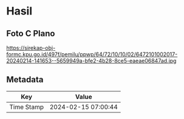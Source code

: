 # Hasil

## Foto C Plano

https://sirekap-obj-formc.kpu.go.id/497f/pemilu/ppwp/64/72/10/10/02/6472101002017-20240214-141653--5659949a-bfe2-4b28-8ce5-eaeae06847ad.jpg


## Metadata

| Key        | Value               |
| ---------- | ------------------- |
| Time Stamp | 2024-02-15 07:00:44 |



